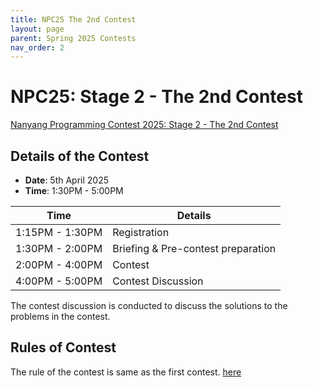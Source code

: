```yaml
---
title: NPC25 The 2nd Contest
layout: page
parent: Spring 2025 Contests
nav_order: 2
---
```


# NPC25: Stage 2 - The 2nd Contest

<script src="https://cdn.logwork.com/widget/countdown.js"></script>
<a href="https://logwork.com/countdown-timer" class="countdown-timer" data-style="flip3" data-timezone="Asia/Singapore" data-date="2025-04-05 14:00">
Nanyang Programming Contest 2025: Stage 2 - The 2nd Contest
</a>

## Details of the Contest

- **Date**: 5th April 2025
- **Time**: 1:30PM - 5:00PM

| Time            | Details                                |
| --------------- | -------------------------------------- |
| 1:15PM - 1:30PM | Registration                           |
| 1:30PM - 2:00PM | Briefing & Pre-contest preparation     |   
| 2:00PM - 4:00PM | Contest                                |
| 4:00PM - 5:00PM | Contest Discussion                     |

The contest discussion is conducted to discuss the solutions to the problems in the contest.

## Rules of Contest

The rule of the contest is same as the first contest. [here](/npc/25sp)
